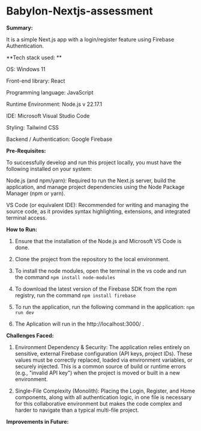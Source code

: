 # Babylon-Nextjs-assessment

**Summary:**

It is a simple Next.js app with a login/register feature using Firebase Authentication.

**Tech stack used: **

OS: Windows 11

Front-end library: React

Programming language: JavaScript

Runtime Environment: Node.js v 22.17.1

IDE: Microsoft Visual Studio Code

Styling: Tailwind CSS

Backend / Authentication: Google Firebase

**Pre-Requisites:** 

To successfully develop and run this project locally, you must have the following installed on your system:

Node.js (and npm/yarn): Required to run the Next.js server, build the application, and manage project dependencies using the Node Package Manager (npm or yarn).

VS Code (or equivalent IDE): Recommended for writing and managing the source code, as it provides syntax highlighting, extensions, and integrated terminal access.


**How to Run:**

1. Ensure that the installation of the Node.js and Microsoft VS Code is done.
   
2. Clone the project from the repository to the local environment.

3. To install the node modules, open the terminal in the vs code and run the command
   ```npm install node-modules```

4. To download the latest version of the Firebase SDK from the npm registry, run the command
   ```npm install firebase```

5. To run the application, run the following command in the application:
   ``` npm run dev ```
   
6. The Aplication will run in the http://localhost:3000/ .

**Challenges Faced:** 
 1. Environment Dependency & Security: The application relies entirely on sensitive, external Firebase configuration (API keys, project IDs). These values must be correctly replaced, loaded via environment variables, or securely injected. This is a common source of build or runtime errors (e.g., "invalid API key") when the project is moved or built in a new environment.

 2. Single-File Complexity (Monolith): Placing the Login, Register, and Home components, along with all authentication logic, in one file is necessary for this collaborative environment but makes the code complex and harder to navigate than a typical multi-file project.

**Improvements in Future:**

